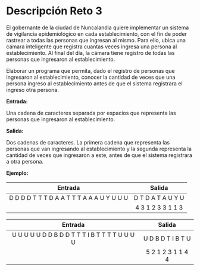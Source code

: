 # Descripción Reto 3

El gobernante de la ciudad de Nuncalandia quiere implementar un sistema de vigilancia epidemiológico en cada establecimiento, con el fin de poder rastrear a todas las personas que ingresan al mismo. Para ello, ubica una cámara inteligente que registra cuantas veces ingresa una persona al establecimiento. Al final del día, la cámara tiene registro de todas las personas que ingresaron al establecimiento.

Elaborar un programa que permita, dado el registro de personas que ingresaron al establecimiento, conocer la cantidad de veces que una persona ingreso al establecimiento antes de que el sistema registrara el ingreso otra persona.

**Entrada:**

Una cadena de caracteres separada por espacios que representa las personas que ingresaron al establecimiento.

**Salida:**

Dos cadenas de caracteres. La primera cadena que representa las personas que van ingresando al establecimiento y la segunda representa la cantidad de veces que ingresaron a este, antes de que el sistema registrara a otra persona.

**Ejemplo:**

| Entrada      | Salida |
|:---------:|:-----:|
| D D D D T T T D A A T T T A A A U Y U U U  | D T D A T A U Y U |
|      |   4 3 1 2 3 3 1 1 3 |

| Entrada      | Salida |
|:---------:|:-----:|
| U U U U U D D B D D T T T I B T T T T U U U U  | U D B D T I B T U |
|      |   5 2 1 2 3 1 1 4 4 |

